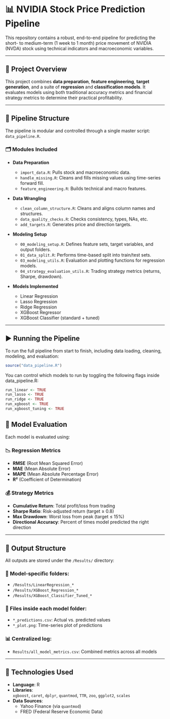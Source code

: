 # 📊 NVIDIA Stock Price Prediction Pipeline

This repository contains a robust, end-to-end pipeline for predicting the short- to medium-term (1 week to 1 month) price movement of NVIDIA (NVDA) stock using technical indicators and macroeconomic variables.

---

## 🚀 Project Overview

This project combines **data preparation**, **feature engineering**, **target generation**, and a suite of **regression** and **classification models**. It evaluates models using both traditional accuracy metrics and financial strategy metrics to determine their practical profitability.

---

## 🧱 Pipeline Structure

The pipeline is modular and controlled through a single master script: `data_pipeline.R`.

### 🗂️ Modules Included

- **Data Preparation**
  - `import_data.R`: Pulls stock and macroeconomic data.
  - `handle_missing.R`: Cleans and fills missing values using time-series forward fill.
  - `feature_engineering.R`: Builds technical and macro features.
  
- **Data Wrangling**
  - `clean_column_structure.R`: Cleans and aligns column names and structures.
  - `data_quality_checks.R`: Checks consistency, types, NAs, etc.
  - `add_targets.R`: Generates price and direction targets.

- **Modeling Setup**
  - `00_modeling_setup.R`: Defines feature sets, target variables, and output folders.
  - `01_data_split.R`: Performs time-based split into train/test sets.
  - `03_modeling_utils.R`: Evaluation and plotting functions for regression models.
  - `04_strategy_evaluation_utils.R`: Trading strategy metrics (returns, Sharpe, drawdown).

- **Models Implemented**
  - Linear Regression
  - Lasso Regression
  - Ridge Regression
  - XGBoost Regressor
  - XGBoost Classifier (standard + tuned)

---

## ▶️ Running the Pipeline

To run the full pipeline from start to finish, including data loading, cleaning, modeling, and evaluation:

```r
source("data_pipeline.R")
```

You can control which models to run by toggling the following flags inside data_pipeline.R:

```r
run_linear <- TRUE
run_lasso <- TRUE
run_ridge <- TRUE
run_xgboost <- TRUE
run_xgboost_tuning <- TRUE
```
## 🧮 Model Evaluation

Each model is evaluated using:

### 📉 Regression Metrics

- **RMSE** (Root Mean Squared Error)  
- **MAE** (Mean Absolute Error)  
- **MAPE** (Mean Absolute Percentage Error)  
- **R²** (Coefficient of Determination)  

### 💰 Strategy Metrics

- **Cumulative Return**: Total profit/loss from trading  
- **Sharpe Ratio**: Risk-adjusted return (target ≥ 0.8)  
- **Max Drawdown**: Worst loss from peak (target ≤ 15%)  
- **Directional Accuracy**: Percent of times model predicted the right direction  

---

## 📁 Output Structure

All outputs are stored under the `/Results/` directory:

### 🔹 Model-specific folders:

- `/Results/LinearRegression_*`  
- `/Results/XGBoost_Regression_*`  
- `/Results/XGBoost_Classifier_Tuned_*`  

### 📄 Files inside each model folder:

- `*_predictions.csv`: Actual vs. predicted values  
- `*_plot.png`: Time-series plot of predictions  

### 📊 Centralized log:

- `Results/all_model_metrics.csv`: Combined metrics across all models  

---

## 📌 Technologies Used

- **Language**: R  
- **Libraries**:  
  `xgboost`, `caret`, `dplyr`, `quantmod`, `TTR`, `zoo`, `ggplot2`, `scales`  
- **Data Sources**:  
  - Yahoo Finance (via `quantmod`)  
  - FRED (Federal Reserve Economic Data)